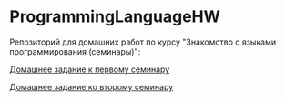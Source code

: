 # ProgrammingLanguageHW
Репозиторий для домашних работ по курсу "Знакомство с языками программирования (семинары)":

[Домашнее задание к первому семинару][1]

[Домашнее задание ко второму семинару][2]

[1]: https://github.com/KatyBeard-GB/ProgrammingLanguageHW/tree/main/HW_Seminar1 "Домашнее задание к первому семинару"
[2]: https://github.com/KatyBeard-GB/ProgrammingLanguageHW/tree/main/HW_Seminar2 "Домашнее задание ко второму семинару"
